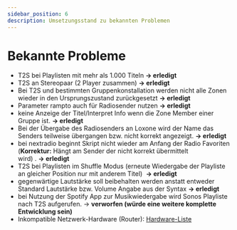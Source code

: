 ```yaml
---
sidebar_position: 6
description: Umsetzungsstand zu bekannten Problemen
---
```


# Bekannte Probleme

- T2S bei Playlisten mit mehr als 1.000 Titeln **→ erledigt**
- T2S an Stereopaar (2 Player zusammen) **→ erledigt**
- Bei T2S und bestimmten Gruppenkonstallation werden nicht alle Zonen wieder in den Ursprungszustand zurückgesetzt **→ erledigt**
- Parameter rampto auch für Radiosender nutzen **→ erledigt**
- keine Anzeige der Titel/Interpret Info wenn die Zone Member einer Gruppe ist. **→ erledigt**
- Bei der Übergabe des Radiosenders an Loxone wird der Name das Senders teilweise übergangen bzw. nicht korrekt angezeigt. **→ erledigt**
- bei nextradio beginnt Skript nicht wieder am Anfang der Radio Favoriten (**Korrektur:** Hängt am Sender der nicht korrekt übermittelt wird) . **→ erledigt**
- T2S bei Playlisten im Shuffle Modus (erneute Wiedergabe der Playliste an gleicher Position nur mit anderem Titel)  **→ erledigt**
- gegenwärtige Lautstärke soll beibehalten werden anstatt entweder Standard Lautstärke bzw. Volume Angabe aus der Syntax **→ erledigt**
- bei Nutzung der Spotify App zur Musikwiedergabe wird Sonos Playliste nach T2S aufgerufen. → **verworfen (würde eine weitere komplette Entwicklung sein)**
- Inkompatible Netzwerk-Hardware (Router): [Hardware-Liste](https://support.sonos.com/de-de/article/incompatible-network-hardware)
